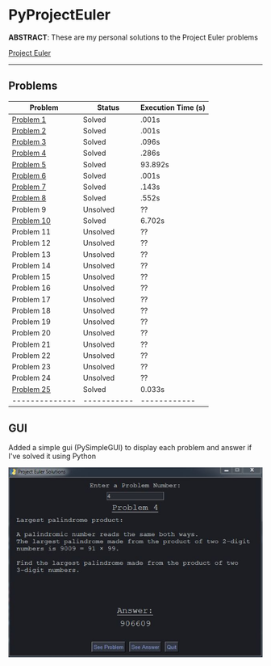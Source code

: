 # PyProjectEuler

**ABSTRACT**:
These are my personal solutions to the Project Euler problems

[Project Euler](https://projecteuler.net/)
  
****************************************************************

## Problems

| Problem        | Status     | Execution Time (s) |
|--------------|-----------|------------|
| [Problem 1](https://github.com/spicyNoodles15/PyProjectEuler/blob/main/solutions/problem_1.py) | Solved      | .001s    |
| [Problem 2](https://github.com/spicyNoodles15/PyProjectEuler/blob/main/solutions/problem_2.py) | Solved      | .001s    |
| [Problem 3](https://github.com/spicyNoodles15/PyProjectEuler/blob/main/solutions/problem_3.py) | Solved      | .096s    |
| [Problem 4](https://github.com/spicyNoodles15/PyProjectEuler/blob/main/solutions/problem_4.py) | Solved      | .286s   |
| [Problem 5](https://github.com/spicyNoodles15/PyProjectEuler/blob/main/solutions/problem_5.py) | Solved      | 93.892s  |
| [Problem 6](https://github.com/spicyNoodles15/PyProjectEuler/blob/main/solutions/problem_6.py) | Solved      | .001s    |
| [Problem 7](https://github.com/spicyNoodles15/PyProjectEuler/blob/main/solutions/problem_7.py) | Solved      | .143s    |
| [Problem 8](https://github.com/spicyNoodles15/PyProjectEuler/blob/main/solutions/problem_8.py) | Solved      | .552s    |
| Problem 9 | Unsolved    | ??       |
| [Problem 10](https://github.com/spicyNoodles15/PyProjectEuler/blob/main/solutions/problem_10.py) | Solved    | 6.702s   |
| Problem 11 | Unsolved    | ??       |
| Problem 12 | Unsolved    | ??       |
| Problem 13 | Unsolved    | ??       |
| Problem 14 | Unsolved    | ??       |
| Problem 15 | Unsolved    | ??       |
| Problem 16 | Unsolved    | ??       |
| Problem 17 | Unsolved    | ??       |
| Problem 18 | Unsolved    | ??       |
| Problem 19 | Unsolved    | ??       |
| Problem 20 | Unsolved    | ??       |
| Problem 21 | Unsolved    | ??       |
| Problem 22 | Unsolved    | ??       |
| Problem 23 | Unsolved    | ??       |
| Problem 24 | Unsolved    | ??       |
| [Problem 25](https://github.com/spicyNoodles15/PyProjectEuler/blob/main/solutions/problem_25.py) | Solved    | 0.033s   |
|--------------|-----------|------------|

## GUI

Added a simple gui (PySimpleGUI) to display each problem and answer if I've solved it using Python

![gui](images/gui.JPG)
